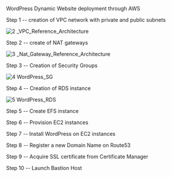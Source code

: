 WordPress Dynamic Website deployment through AWS

Step 1 -- creation of VPC network with private and public subnets

![2 _VPC_Reference_Architecture](https://user-images.githubusercontent.com/53473761/227087561-4f9b8b67-355c-4050-b176-787f4d0d68e2.jpg)

Step 2 -- create of NAT gateways

![3 _Nat_Gateway_Reference_Architecture](https://user-images.githubusercontent.com/53473761/227087795-ec2224ff-c70e-4d98-ba40-96eb657090f9.jpg)

Step 3 -- Creation of Security Groups

![4 WordPress_SG](https://user-images.githubusercontent.com/53473761/227088032-7dcd8bfb-8c9f-4135-b8e2-eb01609d8b0f.jpg)

Step 4 -- Creation of RDS instance

![5 WordPress_RDS](https://user-images.githubusercontent.com/53473761/227088385-77dd3a96-4ddb-4c1c-8c83-c3a57e909cc3.jpg)

Step 5 -- Create EFS instance

Step 6 -- Provision EC2 instances

Step 7 -- Install WordPress on EC2 instances

Step 8 -- Register a new Domain Name on Route53

Step 9 -- Acquire SSL certificate from Certificate Manager 

Step 10 -- Launch Bastion Host
